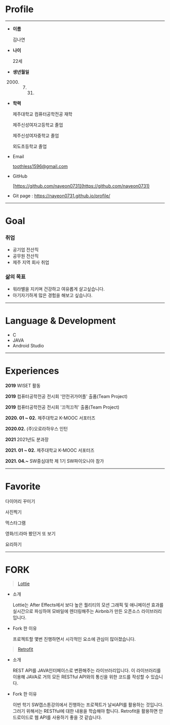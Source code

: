 # Profile

---

- **이름**

    김나연

- **나이**

     22세

- **생년월일**

     2000. 07. 31.

- **학력**

    제주대학교 컴퓨터공학전공 재학

    제주신성여자고등학교 졸업

    제주신성여자중학교 졸업

    외도초등학교 졸업

- Email

    toothless1596@gmail.com

- GitHub

    [https://github.com/nayeon0731](https://github.com/nayeon0731)

- Git page : https://nayeon0731.github.io/profile/
---

# Goal

### **취업**

- 공기업 전산직
- 공무원 전산직
- 제주 지역 회사 취업

### **삶의 목표**

- 워라밸을 지키며 건강하고 여유롭게 살고싶습니다.
- 아기자기하게 많은 경험을 해보고 싶습니다.

---

# Language & Development

- C
- JAVA
- Android Studio

---

# Experiences

**2019**   WISET 활동

**2019**   컴퓨터공학전공 전시회 '안전귀가어플' 출품(Team Project)

**2019**   컴퓨터공학전공 전시회 '끄적끄적' 출품(Team Project)

**2020. 01 ~ 02.**   제주대학교 K-MOOC 서포터즈

**2020.02.**   (주)오로라하우스 인턴

**2021**  2021년도 분과장

**2021. 01 ~ 02.**   제주대학교 K-MOOC 서포터즈

**2021. 04.~**   SW중심대학 제 1기 SW파이오니아 참가

---

# **Favorite**

다이어리 꾸미기

사진찍기

먹스타그램

영화/드라마 봤던거 또 보기

요리하기

---

# FORK

> [Lottie](https://github.com/nayeon0731/lottie-android)

- 소개

    Lottie는 After Effects에서 보다 높은 퀄리티의 모션 그래픽 및 애니메이션 효과를 실시간으로  파싱하여 모바일에 렌더링해주는 Airbnb가 만든 오픈소스 라이브러리입니다. 

- Fork 한 이유

    프로젝트할 몇번 진행하면서 시각적인 요소에 관심이 많아졌습니다. 

> [Retrofit](https://github.com/nayeon0731/retrofit)

- 소개

    REST API를 JAVA인터페이스로 변환해주는 라이브러리입니다. 이 라이브러리를 이용해 JAVA로 거의 모든 RESTful API와의 통신을 위한 코드를 작성할 수 있습니다.

- Fork 한 이유

    이번 학기 SW캡스톤강의에서 진행하는 프로젝트가 날씨API를 활용하는 것입니다. 그러기 위해서는 RESTful에 대한 내용을 학습해야 합니다. Retrofit을 활용하면 안드로이드로 웹 API를 사용하기 좋을 것 같습니다.

